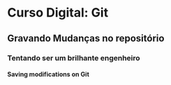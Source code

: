 # Curso Digital: Git

## Gravando Mudanças no repositório 

### Tentando ser um brilhante engenheiro

#### Saving modifications on Git 